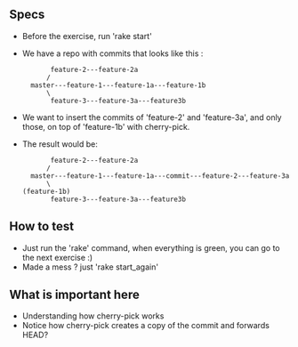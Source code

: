 ## Specs
- Before the exercise, run 'rake start'

- We have a repo with commits that looks like this : 
 
             feature-2---feature-2a
            /
        master---feature-1---feature-1a---feature-1b
            \
             feature-3---feature-3a---feature3b


- We want to insert the commits of 'feature-2' and 'feature-3a', and only those, on top of 'feature-1b' with cherry-pick.  

- The result would be: 

             feature-2---feature-2a
            /
        master---feature-1---feature-1a---commit---feature-2---feature-3a
            \                                                      (feature-1b)
             feature-3---feature-3a---feature3b

## How to test
- Just run the 'rake' command, when everything is green, you can go to the next exercise :)
- Made a mess ? just 'rake start_again'

## What is important here 
- Understanding how cherry-pick works
- Notice how cherry-pick creates a copy of the commit and forwards HEAD?

